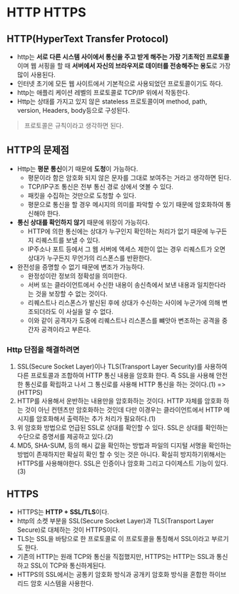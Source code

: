 # HTTP HTTPS

## HTTP(HyperText Transfer Protocol)
- http는 **서로 다른 시스템 사이에서 통신을 주고 받게 해주는 가장 기초적인 프로토콜**이며 웹 서핑을 할 때 **서버에서 자신의 브라우저로 데이터를 전송해주는 용도**로 가장 많이 사용된다. 
- 인터넷 초기에 모든 웹 사이트에서 기본적으로 사용되었던 프로토콜이기도 하다. 
- http는 애플리 케이션 레벨의 프로토콜로 TCP/IP 위에서 작동한다. 
- Http는 상태를 가지고 있지 않은 stateless 프로토콜이며 method, path, version, Headers, body등으로 구성된다. 

> 프로토콜은 규칙이라고 생각하면 된다.

## HTTP의 문제점
- Http는 **평문 통신**이기 때문에 **도청**이 가능하다. 
    - 평문이라 함은 암호화 되지 않은 문자를 그대로 보여주는 거라고 생각하면 된다.
    - TCP/IP구조 통신은 전부 통신 경로 상에서 엿볼 수 있다. 
    - 패킷을 수집하는 것만으로 도청할 수 있다. 
    - 평문으로 통신을 할 경우 메시지의 의미를 파악할 수 있기 때문에 암호화하여 통신해야 한다.
- **통신 상대를 확인하지 않기** 때문에 위장이 가능히다.
    - HTTP에 의한 통신에는 상대가 누구인지 확인하는 처리가 없기 때문에 누구든지 리퀘스트를 보낼 수 있다. 
    - IP주소나 포트 등에서 그 웹 서버에 액세스 제한이 없는 경우 리퀘스트가 오면 상대가 누구든지 무언가의 리스폰스를 반환한다. 
- 완전성을 증명할 수 없기 때문에 변조가 가능하다.
    - 완정성이란 정보의 정확성을 의미한다. 
    - 서버 또는 클라이언트에서 수신한 내용이 송신측에서 보낸 내용과 일치한다라는 것을 보장할 수 없는 것이다. 
    - 리퀘스트나 리스폰스가 발신된 후에 상대가 수신하는 사이에 누군가에 의해 변조되더라도 이 사실을 알 수 없다. 
    - 이와 같이 공격자가 도중에 리퀘스트나 리스폰스를 뺴앗아 변조하는 공격을 중간자 공격이라고 부른다.

### Http 단점을 해결하려면
1. SSL(Secure Socket Layer)이나 TLS(Transport Layer Security)를 사용하여 다른 프로토콜과 조합하여 HTTP 통신 내용을 암호화 한다. 즉 SSL을 사용해 안전한 통신로를 확립하고 나서 그 통신로를 사용해 HTTP 통신을 하는 것이다.(1) => (HTTPS)
2. HTTP를 사용해서 운반하는 내용만을 암호화하는 것이다. HTTP 자체를 암호화 하는 것이 아닌 컨텐츠만 암호화하는 것인데 다만 이경우는 클라이언트에서 HTTP 메시지를 암호화해서 출력하는 추가 처리가 필요하다.(1)
3. 위 암호화 방법으로 언급된 SSL로 상대를 확인할 수 있다. SSL은 상대를 확인하는 수단으로 증명서를 제공하고 있다.(2)
4. MD5, SHA-SUM, 등의 해시 값을 확인하는 방법과 파일의 디지털 서명을 확인하는 방법이 존재하지만 확실히 확인 할 수 잇는 것은 아니다. 확실히 방지하기위해서는 HTTPS를 사용해야한다. SSL은 인증이나 암호화 그리고 다이제스트 기능이 있다.(3)

## HTTPS
- HTTPS는 **HTTP + SSL/TLS**이다. 
- http의 소켓 부분을 SSL(Secure Socket Layer)과 TLS(Transport Layer Secure)로 대체하는 것이 HTTPS이다. 
- TLS는 SSL을 바탕으로 한 프로토콜로 이 프로토콜을 통칭해서 SSL이라고 부르기도 한다.
- 기존의 HTTP는 원래 TCP와 통신을 직접했지만, HTTPS는 HTTP는 SSL과 통신하고 SSL이 TCP와 통신하게된다.  
- HTTPS의 SSL에서는 공통키 암호화 방식과 공개키 암호화 방식을 혼합한 하이브리드 암호 시스템을 사용한다. 
